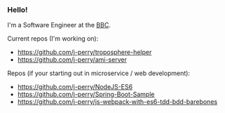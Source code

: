 ### Hello!

I'm a Software Engineer at the [BBC](https://www.bbc.co.uk/).

Current repos (I'm working on):
- https://github.com/j-perry/troposphere-helper
- https://github.com/j-perry/ami-server

Repos (if your starting out in microservice / web development):
- https://github.com/j-perry/NodeJS-ES6
- https://github.com/j-perry/Spring-Boot-Sample
- https://github.com/j-perry/js-webpack-with-es6-tdd-bdd-barebones

<!--
**j-perry/j-perry** is a ✨ _special_ ✨ repository because its `README.md` (this file) appears on your GitHub profile.

Here are some ideas to get you started:

- 🔭 I’m currently working on ...
- 🌱 I’m currently learning ...
- 👯 I’m looking to collaborate on ...
- 🤔 I’m looking for help with ...
- 💬 Ask me about ...
- 📫 How to reach me: ...
- 😄 Pronouns: ...
- ⚡ Fun fact: ...
-->
